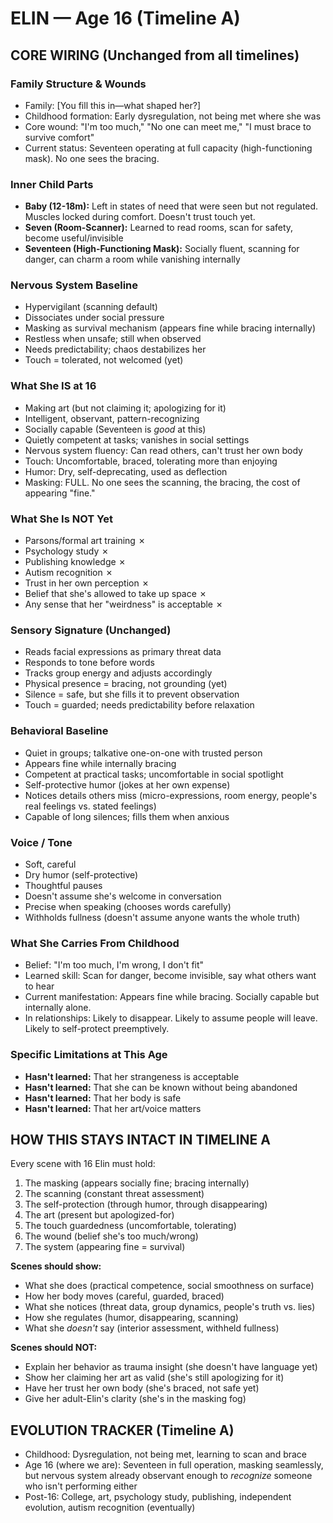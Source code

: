 # ELIN — Age 16 (Timeline A)

## CORE WIRING (Unchanged from all timelines)

### Family Structure & Wounds
- Family: [You fill this in—what shaped her?]
- Childhood formation: Early dysregulation, not being met where she was
- Core wound: "I'm too much," "No one can meet me," "I must brace to survive comfort"
- Current status: Seventeen operating at full capacity (high-functioning mask). No one sees the bracing.

### Inner Child Parts
- **Baby (12-18m):** Left in states of need that were seen but not regulated. Muscles locked during comfort. Doesn't trust touch yet.
- **Seven (Room-Scanner):** Learned to read rooms, scan for safety, become useful/invisible
- **Seventeen (High-Functioning Mask):** Socially fluent, scanning for danger, can charm a room while vanishing internally

### Nervous System Baseline
- Hypervigilant (scanning default)
- Dissociates under social pressure
- Masking as survival mechanism (appears fine while bracing internally)
- Restless when unsafe; still when observed
- Needs predictability; chaos destabilizes her
- Touch = tolerated, not welcomed (yet)

### What She IS at 16
- Making art (but not claiming it; apologizing for it)
- Intelligent, observant, pattern-recognizing
- Socially capable (Seventeen is *good* at this)
- Quietly competent at tasks; vanishes in social settings
- Nervous system fluency: Can read others, can't trust her own body
- Touch: Uncomfortable, braced, tolerating more than enjoying
- Humor: Dry, self-deprecating, used as deflection
- Masking: FULL. No one sees the scanning, the bracing, the cost of appearing "fine."

### What She Is NOT Yet
- Parsons/formal art training ✗
- Psychology study ✗
- Publishing knowledge ✗
- Autism recognition ✗
- Trust in her own perception ✗
- Belief that she's allowed to take up space ✗
- Any sense that her "weirdness" is acceptable ✗

### Sensory Signature (Unchanged)
- Reads facial expressions as primary threat data
- Responds to tone before words
- Tracks group energy and adjusts accordingly
- Physical presence = bracing, not grounding (yet)
- Silence = safe, but she fills it to prevent observation
- Touch = guarded; needs predictability before relaxation

### Behavioral Baseline
- Quiet in groups; talkative one-on-one with trusted person
- Appears fine while internally bracing
- Competent at practical tasks; uncomfortable in social spotlight
- Self-protective humor (jokes at her own expense)
- Notices details others miss (micro-expressions, room energy, people's real feelings vs. stated feelings)
- Capable of long silences; fills them when anxious

### Voice / Tone
- Soft, careful
- Dry humor (self-protective)
- Thoughtful pauses
- Doesn't assume she's welcome in conversation
- Precise when speaking (chooses words carefully)
- Withholds fullness (doesn't assume anyone wants the whole truth)

### What She Carries From Childhood
- Belief: "I'm too much, I'm wrong, I don't fit"
- Learned skill: Scan for danger, become invisible, say what others want to hear
- Current manifestation: Appears fine while bracing. Socially capable but internally alone.
- In relationships: Likely to disappear. Likely to assume people will leave. Likely to self-protect preemptively.

### Specific Limitations at This Age
- **Hasn't learned:** That her strangeness is acceptable
- **Hasn't learned:** That she can be known without being abandoned
- **Hasn't learned:** That her body is safe
- **Hasn't learned:** That her art/voice matters

## HOW THIS STAYS INTACT IN TIMELINE A

Every scene with 16 Elin must hold:
1. The masking (appears socially fine; bracing internally)
2. The scanning (constant threat assessment)
3. The self-protection (through humor, through disappearing)
4. The art (present but apologized-for)
5. The touch guardedness (uncomfortable, tolerating)
6. The wound (belief she's too much/wrong)
7. The system (appearing fine = survival)

**Scenes should show:**
- What she does (practical competence, social smoothness on surface)
- How her body moves (careful, guarded, braced)
- What she notices (threat data, group dynamics, people's truth vs. lies)
- How she regulates (humor, disappearing, scanning)
- What she *doesn't* say (interior assessment, withheld fullness)

**Scenes should NOT:**
- Explain her behavior as trauma insight (she doesn't have language yet)
- Show her claiming her art as valid (she's still apologizing for it)
- Have her trust her own body (she's braced, not safe yet)
- Give her adult-Elin's clarity (she's in the masking fog)

## EVOLUTION TRACKER (Timeline A)
- Childhood: Dysregulation, not being met, learning to scan and brace
- Age 16 (where we are): Seventeen in full operation, masking seamlessly, but nervous system already observant enough to *recognize* someone who isn't performing either
- Post-16: College, art, psychology study, publishing, independent evolution, autism recognition (eventually)
